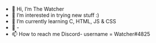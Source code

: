 - 👋 Hi, I’m The Watcher
- 👀 I’m interested in trying new stuff :)
- 🌱 I’m currently learning C, HTML, JS & CSS
- 💞️ -
- 📫 How to reach me Discord- username = Watcher#4825

<!---
Watcher4825/Watcher4825 is a ✨ special ✨ repository because its `README.md` (this file) appears on your GitHub profile.
You can click the Preview link to take a look at your changes.
--->

